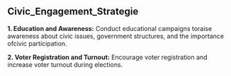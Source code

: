 ## Civic_Engagement_Strategie

**1. Education and Awareness:**
     Conduct educational campaigns toraise awareness about civic issues, government structures, and the importance ofcivic participation.

**2. Voter Registration and Turnout:**
     Encourage voter registration and increase voter turnout during elections.
